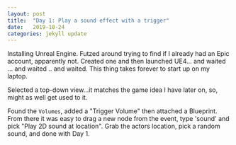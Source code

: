 ```yaml
---
layout: post
title:  "Day 1: Play a sound effect with a trigger"
date:   2019-10-24
categories: jekyll update
---
```


Installing Unreal Engine. Futzed around trying to find if I already had an Epic account, apparently not. Created one and then launched UE4... and waited ... and waited .. and waited. This thing takes forever to start up on my laptop.

Selected a top-down view...it matches the game idea I have later on, so, might as well get used to it.

Found the `Volumes`, added a "Trigger Volume" then attached a Blueprint. From there it was easy to drag a new node from the event, type 'sound' and pick "Play 2D sound at location". Grab the actors location, pick a random sound, and done with Day 1.
